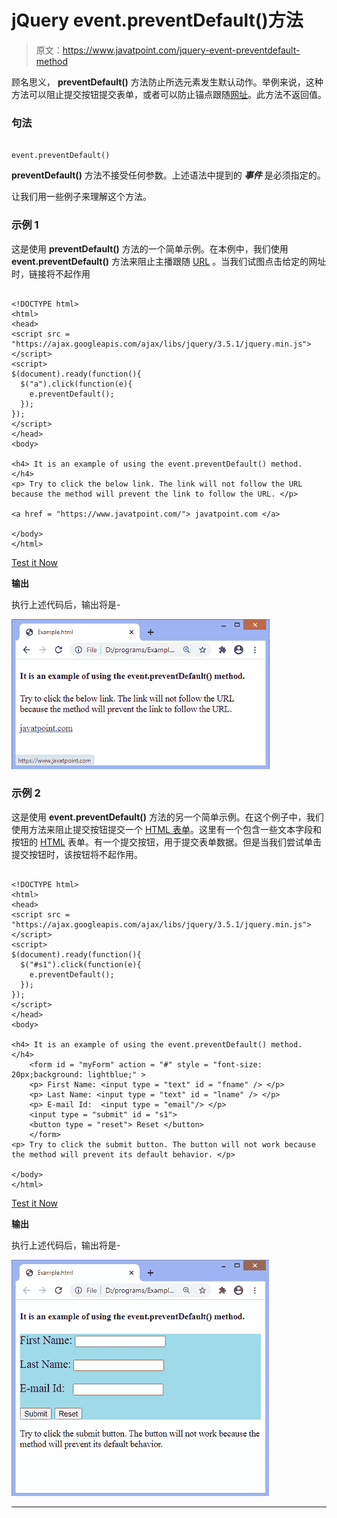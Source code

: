 # jQuery event.preventDefault()方法

> 原文：<https://www.javatpoint.com/jquery-event-preventdefault-method>

顾名思义， **preventDefault()** 方法防止所选元素发生默认动作。举例来说，这种方法可以阻止提交按钮提交表单，或者可以防止锚点跟随[网址](https://www.javatpoint.com/url)。此方法不返回值。

### 句法

```

event.preventDefault()

```

**preventDefault()** 方法不接受任何参数。上述语法中提到的 ***事件*** 是必须指定的。

让我们用一些例子来理解这个方法。

### 示例 1

这是使用 **preventDefault()** 方法的一个简单示例。在本例中，我们使用 **event.preventDefault()** 方法来阻止主播跟随 [URL](https://www.javatpoint.com/url-full-form) 。当我们试图点击给定的网址时，链接将不起作用

```

<!DOCTYPE html>
<html>
<head>
<script src = "https://ajax.googleapis.com/ajax/libs/jquery/3.5.1/jquery.min.js"></script>
<script>
$(document).ready(function(){
  $("a").click(function(e){
    e.preventDefault();
  });
});
</script>
</head>
<body>

<h4> It is an example of using the event.preventDefault() method. </h4>
<p> Try to click the below link. The link will not follow the URL because the method will prevent the link to follow the URL. </p>

<a href = "https://www.javatpoint.com/"> javatpoint.com </a>

</body>
</html>

```

[Test it Now](https://www.javatpoint.com/oprweb/test.jsp?filename=jquery-event-preventdefault-method1)

**输出**

执行上述代码后，输出将是-

![jQuery event.preventDefault() method](img/3da5d4d71ebfad6fef2524ecd79fbad1.png)

### 示例 2

这是使用 **event.preventDefault()** 方法的另一个简单示例。在这个例子中，我们使用方法来阻止提交按钮提交一个 [HTML 表单](https://www.javatpoint.com/html-form)。这里有一个包含一些文本字段和按钮的 [HTML](https://www.javatpoint.com/html-tutorial) 表单。有一个提交按钮，用于提交表单数据。但是当我们尝试单击提交按钮时，该按钮将不起作用。

```

<!DOCTYPE html>
<html>
<head>
<script src = "https://ajax.googleapis.com/ajax/libs/jquery/3.5.1/jquery.min.js"></script>
<script>
$(document).ready(function(){
  $("#s1").click(function(e){
    e.preventDefault();
  });
});
</script>
</head>
<body>

<h4> It is an example of using the event.preventDefault() method. </h4>
	<form id = "myForm" action = "#" style = "font-size: 20px;background: lightblue;" >
	<p> First Name: <input type = "text" id = "fname" /> </p>
	<p> Last Name: <input type = "text" id = "lname" /> </p>
	<p> E-mail Id:  <input type = "email"/> </p>
	<input type = "submit" id = "s1">
	<button type = "reset"> Reset </button>
	</form>
<p> Try to click the submit button. The button will not work because the method will prevent its default behavior. </p>

</body>
</html>

```

[Test it Now](https://www.javatpoint.com/oprweb/test.jsp?filename=jquery-event-preventdefault-method2)

**输出**

执行上述代码后，输出将是-

![jQuery event.preventDefault() method](img/686589f2bfe31ba5ffaefd73d43b7580.png)

* * *